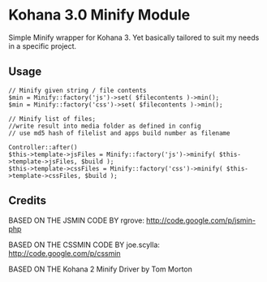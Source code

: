 # Kohana 3.0 Minify Module 

Simple Minify wrapper for Kohana 3. Yet basically tailored to suit my needs in a specific project.

## Usage

    // Minify given string / file contents
    $min = Minify::factory('js')->set( $filecontents )->min();
    $min = Minify::factory('css')->set( $filecontents )->min(); 

    // Minify list of files; 
	//write result into media folder as defined in config
	// use md5 hash of filelist and apps build number as filename
	
    Controller::after()  
    $this->template->jsFiles = Minify::factory('js')->minify( $this->template->jsFiles, $build );
    $this->template->cssFiles = Minify::factory('css')->minify( $this->template->cssFiles, $build );


## Credits

BASED ON THE JSMIN CODE BY rgrove: http://code.google.com/p/jsmin-php 

BASED ON THE CSSMIN CODE BY joe.scylla: http://code.google.com/p/cssmin

BASED ON THE Kohana 2 Minify Driver by Tom Morton 
